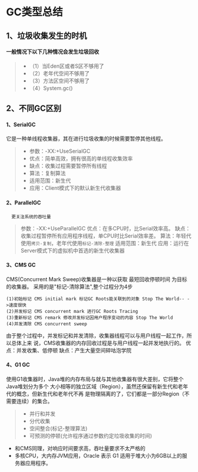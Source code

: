 # GC类型总结

## **1、垃圾收集发生的时机**
#### 一般情况下**以下几种情况会发生垃圾回收**
>  - （1）当Eden区或者S区不够用了 
>  - （2）老年代空间不够用了 
>  - （3）方法区空间不够用了 
>  - （4）System.gc() 

## **2、不同GC区别**
#### 1、SerialGC
 它是一种单线程收集器，其在进行垃圾收集的时候需要暂停其他线程。
>  - 参数：-XX:+UseSerialGC
>  - 优点：简单高效，拥有很高的单线程收集效率 
>  - 缺点：收集过程需要暂停所有线程 
>  - 算法：复制算法 
>  - 适用范围：新生代 
>  - 应用：Client模式下的默认新生代收集器

#### 2、ParallelGC
      更关注系统的吞吐量
> 参数：-XX:+UseParallelGC
> 优点：在多CPU时，比Serial效率高。
> 缺点：收集过程暂停所有应用程序线程，单CPU时比Serial效率差。
> 算法：年轻代使用`拷贝-复制`，老年代使用`标记-清除-整理`
> 适用范围：新生代
> 应用：运行在Server模式下的虚拟机中首选的新生代收集器

#### 3、CMS GC
CMS(Concurrent Mark Sweep)收集器是一种以获取 最短回收停顿时间 为目标的收集器。
采用的是"标记-清除算法",整个过程分为4步
```
(1)初始标记 CMS initial mark 标记GC Roots能关联到的对象 Stop The World-- ->速度很快 
(2)并发标记 CMS concurrent mark 进行GC Roots Tracing 
(3)重新标记 CMS remark 修改并发标记因用户程序变动的内容 Stop The World 
(4)并发清除 CMS concurrent sweep
```
由于整个过程中，并发标记和并发清除，收集器线程可以与用户线程一起工作，所以总体上来
说，CMS收集器的内存回收过程是与用户线程一起并发地执行的。 
优点：并发收集、低停顿 
缺点：产生大量空间碎咕泡学院
#### 4、G1 GC
使用G1收集器时，Java堆的内存布局与就与其他收集器有很大差别，它将整个Java堆划分为多个
大小相等的独立区域（Region），虽然还保留有新生代和老年代的概念，但新生代和老年代不再
是物理隔离的了，它们都是一部分Region（不需要连续）的集合。
> - 并行和并发
> - 分代收集
> - 空间整合(标记-整理算法)
> - 可预测的停顿(允许程序通过参数约定垃圾收集的时间)

- 和CMS同理，对响应时间要求高，吞吐量要求不太严格的
- 多核CPU，大内存JVM应用，Oracle 表示 G1 适用于堆大小为6GB以上的服务器应用程序。
